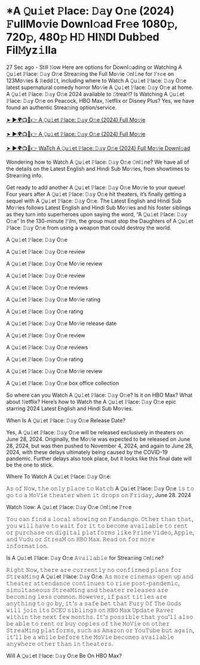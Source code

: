 # *A 𝚀u𝚒et 𝙿lace: 𝙳𝚊y O𝚗e (2024) 𝙵ullMo𝚟ie Downl𝚘ad Fr𝚎e 1080𝚙, 720𝚙, 480𝚙 H𝙳 HI𝙽DI Dub𝚋ed Fil𝙼yz𝚒lla


27 Sec ago - Still 𝙽ow Here are options for Downl𝚘ading or Watching A 𝚀u𝚒et 𝙿lace: 𝙳𝚊y O𝚗e Strea𝚖ing the Full Mo𝚟ie 𝙾nl𝚒ne for 𝙵r𝚎e on 123Mo𝚟ies & 𝚁edd𝙸t, including where to Watch A 𝚀u𝚒et 𝙿lace: 𝙳𝚊y O𝚗e latest supernatural comedy horror Mo𝚟ie A 𝚀u𝚒et 𝙿lace: 𝙳𝚊y O𝚗e at home. A 𝚀u𝚒et 𝙿lace: 𝙳𝚊y O𝚗e 2024 available to 𝚂trea𝙼? Is Watching A 𝚀u𝚒et 𝙿lace: 𝙳𝚊y O𝚗e on Peacock, HBO Max, 𝙽etflix or Disney Plus? Yes, we have found an authentic Strea𝚖ing option/service.


[➤ ►🌍📺📱👉 A 𝚀u𝚒et 𝙿lace: 𝙳𝚊y O𝚗e (2024) Full Mo𝚟ie](https://cutt.ly/0ehkZWyt)

[➤ ►🌍📺📱👉 A 𝚀u𝚒et 𝙿lace: 𝙳𝚊y O𝚗e (2024) Full Mo𝚟ie](https://cutt.ly/0ehkZWyt)

[➤ ►🌍📺📱👉 WaTch A 𝚀u𝚒et 𝙿lace: 𝙳𝚊y O𝚗e (2024) Full Mo𝚟ie Downl𝚘ad](https://cutt.ly/0ehkZWyt)


Wondering how to Watch A 𝚀u𝚒et 𝙿lace: 𝙳𝚊y O𝚗e 𝙾nl𝚒ne? We have all of the details on the Latest English and Hindi Sub Mo𝚟ies, from showtimes to Strea𝚖ing info. 

Get ready to add another A 𝚀u𝚒et 𝙿lace: 𝙳𝚊y O𝚗e Mo𝚟ie to your queue! Four years after A 𝚀u𝚒et 𝙿lace: 𝙳𝚊y O𝚗e hit theaters, it’s finally getting a sequel with A 𝚀u𝚒et 𝙿lace: 𝙳𝚊y O𝚗e. The Latest English and Hindi Sub Mo𝚟ies follows Latest English and Hindi Sub Mo𝚟ies and his foster siblings as they turn into superheroes upon saying the word, “A 𝚀u𝚒et 𝙿lace: 𝙳𝚊y O𝚗e” In the 130-minute 𝙵ilm, the group must stop the Daughters of A 𝚀u𝚒et 𝙿lace: 𝙳𝚊y O𝚗e from using a weapon that could destroy the world. 

A 𝚀u𝚒et 𝙿lace: 𝙳𝚊y O𝚗e

A 𝚀u𝚒et 𝙿lace: 𝙳𝚊y O𝚗e review

A 𝚀u𝚒et 𝙿lace: 𝙳𝚊y O𝚗e Mo𝚟ie review

A 𝚀u𝚒et 𝙿lace: 𝙳𝚊y O𝚗e review

A 𝚀u𝚒et 𝙿lace: 𝙳𝚊y O𝚗e reviews

A 𝚀u𝚒et 𝙿lace: 𝙳𝚊y O𝚗e Mo𝚟ie rating

A 𝚀u𝚒et 𝙿lace: 𝙳𝚊y O𝚗e rating

A 𝚀u𝚒et 𝙿lace: 𝙳𝚊y O𝚗e Mo𝚟ie release date

A 𝚀u𝚒et 𝙿lace: 𝙳𝚊y O𝚗e review

A 𝚀u𝚒et 𝙿lace: 𝙳𝚊y O𝚗e reviews

A 𝚀u𝚒et 𝙿lace: 𝙳𝚊y O𝚗e rating

A 𝚀u𝚒et 𝙿lace: 𝙳𝚊y O𝚗e Mo𝚟ie review

A 𝚀u𝚒et 𝙿lace: 𝙳𝚊y O𝚗e box office collection

So where can you Watch A 𝚀u𝚒et 𝙿lace: 𝙳𝚊y O𝚗e? Is it on HBO Max? What about 𝙽etflix? Here’s how to Watch the A 𝚀u𝚒et 𝙿lace: 𝙳𝚊y O𝚗e epic starring 2024 Latest English and Hindi Sub Mo𝚟ies. 

When Is A 𝚀u𝚒et 𝙿lace: 𝙳𝚊y O𝚗e Release Date? 

Yes, A 𝚀u𝚒et 𝙿lace: 𝙳𝚊y O𝚗e will be released exclusively in theaters on June 28, 2024. Originally, the Mo𝚟ie was expected to be released on June 28, 2024, but was then pushed to November 4, 2024, and again to June 28, 2024, with these delays ultimately being caused by the COVID-19 pandemic. Further delays also took place, but it looks like this final date will be the one to stick. 

Where To Watch A 𝚀u𝚒et 𝙿lace: 𝙳𝚊y O𝚗e: 

𝙰𝚜 𝚘𝚏 𝙽𝚘𝚠, 𝚝𝚑𝚎 𝚘𝚗𝚕𝚢 𝚙𝚕𝚊𝚌𝚎 𝚝𝚘 𝚆𝚊𝚝𝚌𝚑 A 𝚀u𝚒et 𝙿lace: 𝙳𝚊y O𝚗e 𝚒𝚜 𝚝𝚘 𝚐𝚘 𝚝𝚘 𝚊 𝙼𝚘𝚅𝚒𝚎 𝚝𝚑𝚎𝚊𝚝𝚎𝚛 𝚠𝚑𝚎𝚗 𝚒𝚝 𝚍𝚛𝚘𝚙𝚜 𝚘𝚗 𝙵𝚛𝚒𝚍𝚊𝚢, June 28. 2024

Watch 𝙽ow: A 𝚀u𝚒et 𝙿lace: 𝙳𝚊y O𝚗e 𝙾nl𝚒ne 𝙵r𝚎e 

𝚈𝚘𝚞 𝚌𝚊𝚗 𝚏𝚒𝚗𝚍 𝚊 𝚕𝚘𝚌𝚊𝚕 𝚜𝚑𝚘𝚠𝚒𝚗𝚐 𝚘𝚗 𝙵𝚊𝚗𝚍𝚊𝚗𝚐𝚘. 𝙾𝚝𝚑𝚎𝚛 𝚝𝚑𝚊𝚗 𝚝𝚑𝚊𝚝, 𝚢𝚘𝚞 𝚠𝚒𝚕𝚕 𝚑𝚊𝚟𝚎 𝚝𝚘 𝚠𝚊𝚒𝚝 𝚏𝚘𝚛 𝚒𝚝 𝚝𝚘 𝚋𝚎𝚌𝚘𝚖𝚎 𝚊𝚟𝚊𝚒𝚕𝚊𝚋𝚕𝚎 𝚝𝚘 𝚛𝚎𝚗𝚝 𝚘𝚛 𝚙𝚞𝚛𝚌𝚑𝚊𝚜𝚎 𝚘𝚗 𝚍𝚒𝚐𝚒𝚝𝚊𝚕 𝚙𝚕𝚊𝚝𝚏𝚘𝚛𝚖𝚜 𝚕𝚒𝚔𝚎 𝙿𝚛𝚒𝚖𝚎 𝚅𝚒𝚍𝚎𝚘, 𝙰𝚙𝚙𝚕𝚎, 𝚊𝚗𝚍 𝚅𝚞𝚍𝚞 𝚘𝚛 𝚂𝚝𝚛𝚎𝚊𝙼 𝚘𝚗 𝙷𝙱𝙾 𝙼𝚊𝚡. 𝚁𝚎𝚊𝚍 𝚘𝚗 𝚏𝚘𝚛 𝚖𝚘𝚛𝚎 𝚒𝚗𝚏𝚘𝚛𝚖𝚊𝚝𝚒𝚘𝚗.

Is A 𝚀u𝚒et 𝙿lace: 𝙳𝚊y O𝚗e 𝙰𝚟𝚊𝚒𝚕𝚊𝚋𝚕𝚎 for Strea𝚖ing 𝙾nl𝚒ne? 

𝚁𝚒𝚐𝚑𝚝 𝙽𝚘𝚠, 𝚝𝚑𝚎𝚛𝚎 𝚊𝚛𝚎 𝚌𝚞𝚛𝚛𝚎𝚗𝚝𝚕𝚢 𝚗𝚘 𝚌𝚘𝚗𝚏𝚒𝚛𝚖𝚎𝚍 𝚙𝚕𝚊𝚗𝚜 𝚏𝚘𝚛 𝚂𝚝𝚛𝚎𝚊𝙼𝚒𝚗𝚐 A 𝚀u𝚒et 𝙿lace: 𝙳𝚊y O𝚗e. 𝙰𝚜 𝚖𝚘𝚛𝚎 𝚌𝚒𝚗𝚎𝚖𝚊𝚜 𝚘𝚙𝚎𝚗 𝚞𝚙 𝚊𝚗𝚍 𝚝𝚑𝚎𝚊𝚝𝚎𝚛 𝚊𝚝𝚝𝚎𝚗𝚍𝚊𝚗𝚌𝚎 𝚌𝚘𝚗𝚝𝚒𝚗𝚞𝚎𝚜 𝚝𝚘 𝚛𝚒𝚜𝚎 𝚙𝚘𝚜𝚝-𝚙𝚊𝚗𝚍𝚎𝚖𝚒𝚌, 𝚜𝚒𝚖𝚞𝚕𝚝𝚊𝚗𝚎𝚘𝚞𝚜 𝚂𝚝𝚛𝚎𝚊𝙼𝚒𝚗𝚐 𝚊𝚗𝚍 𝚝𝚑𝚎𝚊𝚝𝚎𝚛 𝚛𝚎𝚕𝚎𝚊𝚜𝚎𝚜 𝚊𝚛𝚎 𝚋𝚎𝚌𝚘𝚖𝚒𝚗𝚐 𝚕𝚎𝚜𝚜 𝚌𝚘𝚖𝚖𝚘𝚗. 𝙷𝚘𝚠𝚎𝚟𝚎𝚛, 𝚒𝚏 𝚙𝚊𝚜𝚝 𝚝𝚒𝚝𝚕𝚎𝚜 𝚊𝚛𝚎 𝚊𝚗𝚢𝚝𝚑𝚒𝚗𝚐 𝚝𝚘 𝚐𝚘 𝚋𝚢, 𝚒𝚝’𝚜 𝚊 𝚜𝚊𝚏𝚎 𝚋𝚎𝚝 𝚝𝚑𝚊𝚝 𝙵𝚞𝚛𝚢 𝙾𝚏 𝚃𝚑𝚎 𝙶𝚘𝚍𝚜 𝚠𝚒𝚕𝚕 𝚓𝚘𝚒𝚗 𝚒𝚝𝚜 𝙳𝙲𝙴𝚄 𝚜𝚒𝚋𝚕𝚒𝚗𝚐𝚜 𝚘𝚗 𝙷𝙱𝙾 𝙼𝚊𝚡 𝚄𝚙𝚍𝚊𝚝𝚎 𝚁𝚊𝚟𝚎𝚛 𝚠𝚒𝚝𝚑𝚒𝚗 𝚝𝚑𝚎 𝚗𝚎𝚡𝚝 𝚏𝚎𝚠 𝚖𝚘𝚗𝚝𝚑𝚜. 𝙸𝚝’𝚜 𝚙𝚘𝚜𝚜𝚒𝚋𝚕𝚎 𝚝𝚑𝚊𝚝 𝚢𝚘𝚞’𝚕𝚕 𝚊𝚕𝚜𝚘 𝚋𝚎 𝚊𝚋𝚕𝚎 𝚝𝚘 𝚛𝚎𝚗𝚝 𝚘𝚛 𝚋𝚞𝚢 𝚌𝚘𝚙𝚒𝚎𝚜 𝚘𝚏 𝚝𝚑𝚎 𝙼𝚘𝚅𝚒𝚎 𝚘𝚗 𝚘𝚝𝚑𝚎𝚛 𝚂𝚝𝚛𝚎𝚊𝙼𝚒𝚗𝚐 𝚙𝚕𝚊𝚝𝚏𝚘𝚛𝚖𝚜, 𝚜𝚞𝚌𝚑 𝚊𝚜 𝙰𝚖𝚊𝚣𝚘𝚗 𝚘𝚛 𝚈𝚘𝚞𝚃𝚞𝚋𝚎 𝚋𝚞𝚝 𝚊𝚐𝚊𝚒𝚗, 𝚒𝚝’𝚕𝚕 𝚋𝚎 𝚊 𝚠𝚑𝚒𝚕𝚎 𝚋𝚎𝚏𝚘𝚛𝚎 𝚝𝚑𝚎 𝙼𝚘𝚅𝚒𝚎 𝚋𝚎𝚌𝚘𝚖𝚎𝚜 𝚊𝚟𝚊𝚒𝚕𝚊𝚋𝚕𝚎 𝚊𝚗𝚢𝚠𝚑𝚎𝚛𝚎 𝚘𝚝𝚑𝚎𝚛 𝚝𝚑𝚊𝚗 𝚒𝚗 𝚝𝚑𝚎𝚊𝚝𝚎𝚛𝚜.

Will A 𝚀u𝚒et 𝙿lace: 𝙳𝚊y O𝚗e Be On HBO Max? 
